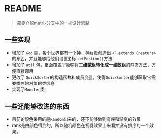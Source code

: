 # README

>  简要介绍matrix分支中的一些设计思路

## 一些实现

* 增加了 `God` 类，每个世界都有一个神，神负责创造出 `<T extends Creature>` 的东西，并且能够给他们设置坐标 `setPostion()`方法
* 增加了 `util` 包，里面覆盖了能够将**二维数组转化成一维数组**的静态方法，方便直接调用
* 更改了 `QuickSorter`的构造函数和成员变量，使得`QuickSorter`能够获取它需要排序的对象的类信息
* 实现了`Monster`类



## 一些还能够改进的东西

* 目前的颜色采用的是`Random`出来的，还不能够做到有序和渐变的效果
* rank是由颜色得到的，所以随机颜色在视觉效果上来看并没有排序的一个效果。
